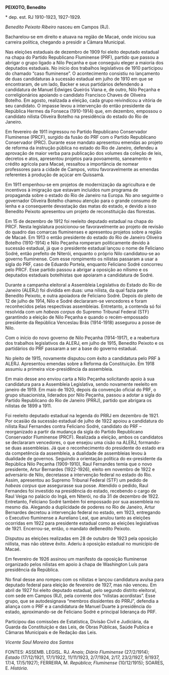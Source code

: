 **PEIXOTO, Benedito**

\* dep. est. RJ 1910-1923, 1927-1929.

*Benedito Peixoto Ribeiro* nasceu em Campos (RJ).

Bacharelou-se em direito e atuava na região de Macaé, onde iniciou sua
carreira política, chegando a presidir a Câmara Municipal.

Nas eleições estaduais de dezembro de 1909 foi eleito deputado estadual
na chapa do Partido Republicano Fluminense (PRF), partido que passou a
abrigar o grupo ligado a Nilo Peçanha e que conseguiu eleger a maioria
dos deputados estaduais. No início dos trabalhos legislativos de 1910
participou do chamado “caso fluminense”. O acontecimento consistiu no
lançamento de duas candidaturas à sucessão estadual em julho de 1910 em
que se encontraram, de um lado, Backer e seus partidários defendendo a
candidatura de Manuel Edwiges Queirós Viana e, de outro, Nilo Peçanha e
correligionários apoiando o candidato Francisco Chaves de Oliveira
Botelho. Em agosto, realizada a eleição, cada grupo reivindicou a
vitória de seu candidato. O impasse levou a intervenção do então
presidente da República Hermes da Fonseca (1910-1914) que, em dezembro,
empossou o candidato nilista Oliveira Botelho na presidência do estado
do Rio de Janeiro.

Em fevereiro de 1911 ingressou no Partido Republicano Conservador
Fluminense (PRCF), surgido da fusão do PRF com o Partido Republicano
Conservador (PRC). Durante esse mandato apresentou emendas ao projeto de
reforma da instrução pública no estado do Rio de Janeiro, defendeu a
aprovação de maior verba para publicação dos volumes da coleção de leis,
decretos e atos, apresentou projetos para povoamento, saneamento e
crédito agrícola para Macaé, ressaltou a importância de nomear
professores para a cidade de Campos, votou favoravelmente as emendas
referentes à produção de açúcar em Quissamã.

Em 1911 empenhou-se em projetos de modernização da agricultura e de
incentivos à imigração que estavam incluídos num programa de propaganda
sobre o estado do Rio de Janeiro na Europa. No ano seguinte o governador
Oliveira Botelho chamou atenção para o grande consumo de lenha e a
consequente devastação das matas do estado, e devido a isso Benedito
Peixoto apresentou um projeto de reconstituição das florestas.

Em 15 de dezembro de 1912 foi reeleito deputado estadual na chapa do
PRCF. Nesta legislatura posicionou-se favoravelmente ao projeto de
revisão do quadro das comarcas fluminenses e apresentou projetos sobre a
região de Macaé. Em 1913 o então presidente do estado do Rio de Janeiro
Oliveira Botelho (1910-1914) e Nilo Peçanha romperam politicamente
devido à sucessão estadual, já que o presidente estadual lançou o nome
de Feliciano Sodré, então prefeito de Niterói, enquanto o próprio Nilo
candidatou-se ao governo fluminense. Com esse rompimento os nilistas
passaram a usar a sigla do PRF, caso de Eduardo Portela, enquanto
Feliciano Sodré concorreu pelo PRCF. Esse partido passou a abrigar a
oposição ao nilismo e os deputados estaduais botelhistas que apoiaram a
candidatura de Sodré.

Durante a campanha eleitoral a Assembleia Legislativa do Estado do Rio
de Janeiro (ALERJ) foi dividida em duas: uma nilista, da qual fazia
parte Benedito Peixoto, e outra apoiadora de Feliciano Sodré. Depois do
pleito de 12 de julho de 1914, Nilo e Sodré declararam-se vencedores e
foram reconhecidos pelas respectivas assembleias. Entretanto, a contenda
só foi resolvida com um *habeas corpus* do Supremo Tribunal Federal
(STF) garantindo a eleição de Nilo Peçanha e quando o recém-empossado
presidente da República Venceslau Brás (1914-1918) assegurou a posse de
Nilo.

Com o início do novo governo de Nilo Peçanha (1914-1917), e a reabertura
dos trabalhos legislativos da ALERJ, em julho de 1915, Benedito Peixoto
e os partidários do PRF passaram a ser a base do governo estadual.

No pleito de 1915, novamente disputou com êxito a candidatura pelo PRF à
ALERJ. Apresentou emendas sobre a Reforma da Constituição. Em 1918
assumiu a primeira vice-presidência da assembleia.

Em maio desse ano enviou carta a Nilo Peçanha solicitando apoio à sua
candidatura para a Assembleia Legislativa, sendo novamente reeleito em
janeiro de 1919. Em maio de 1920, depois da convenção oficial do PRF, o
grupo situacionista, liderados por Nilo Peçanha, passou a adotar a sigla
do Partido Republicano do Rio de Janeiro (PRRJ), partido que abrigara os
nilistas de 1899 a 1911.

Foi reeleito deputado estadual na legenda do PRRJ em dezembro de 1921.
Por ocasião da sucessão estadual de julho de 1922 apoiou a candidatura
do nilista Raul Fernandes contra Feliciano Sodré, candidato do PRF –
reorganizado a partir da mudança da sigla do Partido Republicano
Conservador Fluminense (PRCF). Realizada a eleição, ambos os candidatos
se declararam vencedores, o que ensejou uma cisão na ALERJ, formando-se
duas assembleias. Já que o reconhecimento do presidente do estado era da
competência da assembleia, a dualidade de assembleias levou à dualidade
de governos. Seguindo a orientação política do ex-presidente da
República Nilo Peçanha (1909-1910), Raul Fernandes temia que o novo
presidente, Artur Bernardes (1922-1926), eleito em novembro de 1922 e
adversário de Nilo, decretasse a intervenção federal no estado do Rio.
Assim, apresentou ao Supremo Tribunal Federal (STF) um pedido de *habeas
corpus* que assegurasse sua posse. Atendido o pedido, Raul Fernandes foi
investido na presidência do estado, recebendo o cargo de Raul Veiga no
palácio do Ingá, em Niterói, no dia 31 de dezembro de 1922. Entretanto,
Feliciano Sodré também foi empossado por sua assembleia no mesmo dia.
Alegando a duplicidade de poderes no Rio de Janeiro, Artur Bernardes
decretou a intervenção federal no estado, em 1923, entregando o
Executivo fluminense a Aureliano Leal, que anulou tanto as eleições
ocorridas em 1922 para presidente estadual como as eleições legislativas
de 1921. Encerrou-se, então, o mandato deBenedito Peixoto.

Disputou as eleições realizadas em 28 de outubro de 1923 pela oposição
niilista, mas não obteve êxito. Aderiu à oposição estadual no município
de Macaé.

Em fevereiro de 1926 assinou um manifesto da oposição fluminense
organizado pelos nilistas em apoio à chapa de Washington Luís para
presidência da República.

No final desse ano rompeu com os nilistas e lançou candidatura avulsa
para deputado federal para eleição de fevereiro de 1927, mas não venceu.
Em abril de 1927 foi eleito deputado estadual, pelo segundo distrito
eleitoral, com sede em Campos (RJ), pela corrente dos “nilistas
acordistas”. Esse grupo, que se autodesignava “membros dissidentes do
PRRJ”, defendia a aliança com o PRF e a candidatura de Manuel Duarte à
presidência do estado, aproximando-se de Feliciano Sodré e principal
liderança do PRF.

Participou das comissões de Estatística, Divisão Civil e Judiciária, da
Guarda da Constituição e das Leis, de Obras Públicas, Saúde Publica e
Câmaras Municipais e de Redação das Leis.

*Vicente Saul Moreira dos Santos*

FONTES: ASSEMB. LEGISL. RJ. *Anais*; *Diário Fluminense* (27/2/1914);
*Estado* (17/12/1921, 17/1/1922, 11/11/1923, 2/7/1924, 2/17, 23/2/1927,
9/1937, 17/4, 17/5/1927); FERREIRA, M. *República*; *Fluminense*
(10/12/1915); SOARES, E. *História*.
